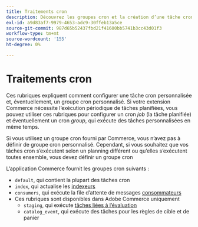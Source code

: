 ```yaml
---
title: Traitements cron
description: Découvrez les groupes cron et la création d’une tâche cron personnalisée.
exl-id: a9d83af7-9979-4653-adc9-30ffeb13a5ce
source-git-commit: 987d65b52437fbd21f41600bb5741b3cc43d01f3
workflow-type: tm+mt
source-wordcount: '155'
ht-degree: 0%

---
```


# Traitements cron

Ces rubriques expliquent comment configurer une tâche cron personnalisée et, éventuellement, un groupe cron personnalisé. Si votre extension Commerce nécessite l’exécution périodique de tâches planifiées, vous pouvez utiliser ces rubriques pour configurer un cron _job_ (la tâche planifiée) et éventuellement un cron _group_, qui exécute des tâches personnalisées en même temps.

Si vous utilisez un groupe cron fourni par Commerce, vous n’avez pas à définir de groupe cron personnalisé. Cependant, si vous souhaitez que vos tâches cron s’exécutent selon un planning différent ou qu’elles s’exécutent toutes ensemble, vous devez définir un groupe cron

L’application Commerce fournit les groupes cron suivants :

- `default`, qui contient la plupart des tâches cron
- `index`, qui actualise les [indexeurs](../cli/manage-indexers.md)
- `consumers`, qui exécute la file d’attente de messages [consommateurs](../cli/start-message-queues.md)
- Ces rubriques sont disponibles dans Adobe Commerce uniquement
   - `staging`, qui exécute [ tâches liées à l’évaluation ](https://experienceleague.adobe.com/fr/docs/commerce-admin/content-design/staging/content-staging)
   - `catalog_event`, qui exécute des tâches pour les règles de cible et de panier
